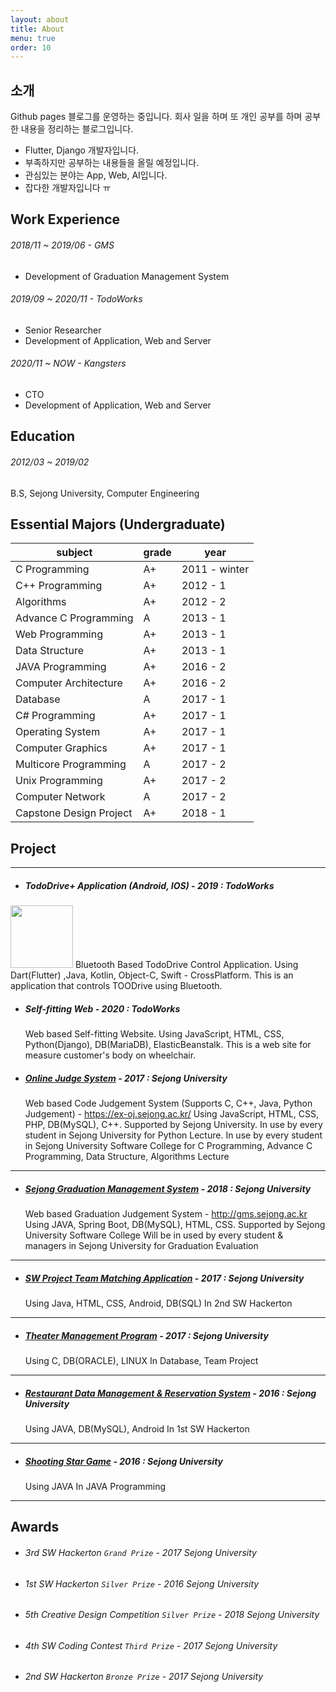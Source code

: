 ```yaml
---
layout: about
title: About
menu: true
order: 10
---
```


## 소개

Github pages 블로그를 운영하는 중입니다. 회사 일을 하며 또 개인 공부를 하며 공부한 내용을 정리하는 블로그입니다.

- Flutter, Django 개발자입니다.
- 부족하지만 공부하는 내용들을 올릴 예정입니다.
- 관심있는 분야는 App, Web, AI입니다.
- 잡다한 개발자입니다 ㅠ

## Work Experience

###### 2018/11 ~ 2019/06 - GMS

- Development of Graduation Management System

###### 2019/09 ~ 2020/11 - TodoWorks

- Senior Researcher
- Development of Application, Web and Server

###### 2020/11 ~ NOW - Kangsters

- CTO
- Development of Application, Web and Server

## Education

###### 2012/03 ~ 2019/02

B.S, Sejong University, Computer Engineering

## Essential Majors (Undergraduate)

| subject                 | grade | year          |
| ----------------------- | ----- | ------------- |
| C Programming           | A+    | 2011 - winter |
| C++ Programming         | A+    | 2012 - 1      |
| Algorithms              | A+    | 2012 - 2      |
| Advance C Programming   | A     | 2013 - 1      |
| Web Programming         | A+    | 2013 - 1      |
| Data Structure          | A+    | 2013 - 1      |
| JAVA Programming        | A+    | 2016 - 2      |
| Computer Architecture   | A+    | 2016 - 2      |
| Database                | A     | 2017 - 1      |
| C# Programming          | A+    | 2017 - 1      |
| Operating System        | A+    | 2017 - 1      |
| Computer Graphics       | A+    | 2017 - 1      |
| Multicore Programming   | A     | 2017 - 2      |
| Unix Programming        | A+    | 2017 - 2      |
| Computer Network        | A     | 2017 - 2      |
| Capstone Design Project | A+    | 2018 - 1      |

## Project

---

- ##### TodoDrive+ Application (Android, IOS) - 2019 : TodoWorks

<img src="https://Funncy.github.io/assets/img/about/tododrive.png" width="100"> 
Bluetooth Based TodoDrive Control Application.
Using Dart(Flutter) ,Java, Kotlin, Object-C, Swift - CrossPlatform.
This is an application that controls TOODrive using Bluetooth.

- ##### Self-fitting Web - 2020 : TodoWorks

  Web based Self-fitting Website.
  Using JavaScript, HTML, CSS, Python(Django), DB(MariaDB), ElasticBeanstalk.
  This is a web site for measure customer's body on wheelchair.

- ##### [Online Judge System](#https://github.com/mattJS17/OnlineJudge_Web) - 2017 : Sejong University
  Web based Code Judgement System (Supports C, C++, Java, Python Judgement) - https://ex-oj.sejong.ac.kr/
  Using JavaScript, HTML, CSS, PHP, DB(MySQL), C++.
  Supported by Sejong University.
  In use by every student in Sejong University for Python Lecture.
  In use by every student in Sejong University Software College for
  C Programming, Advance C Programming, Data Structure, Algorithms Lecture

---

- ##### [Sejong Graduation Management System](#https://github.com/mattJS17/graduation-management-system) - 2018 : Sejong University
  Web based Graduation Judgement System - http://gms.sejong.ac.kr
  Using JAVA, Spring Boot, DB(MySQL), HTML, CSS.
  Supported by Sejong University Software College
  Will be in used by every student & managers in Sejong University for Graduation Evaluation

---

- ##### [SW Project Team Matching Application](#https://github.com/mattJS17/hack_17_06) - 2017 : Sejong University
  Using Java, HTML, CSS, Android, DB(SQL)
  In 2nd SW Hackerton

---

- ##### [Theater Management Program](#https://github.com/mattJS17/2017_DB-TheaterManagementProgram) - 2017 : Sejong University
  Using C, DB(ORACLE), LINUX
  In Database, Team Project

---

- ##### [Restaurant Data Management & Reservation System](#https://github.com/mattJS17/hackathon) - 2016 : Sejong University
  Using JAVA, DB(MySQL), Android
  In 1st SW Hackerton

---

- ##### [Shooting Star Game](#https://github.com/mattJS17/2016_JAVA-ShootingStar) - 2016 : Sejong University
  Using JAVA
  In JAVA Programming

---

## Awards

- ###### 3rd SW Hackerton `Grand Prize` - 2017 Sejong University
- ###### 1st SW Hackerton `Silver Prize` - 2016 Sejong University
- ###### 5th Creative Design Competition `Silver Prize` - 2018 Sejong University
- ###### 4th SW Coding Contest `Third Prize` - 2017 Sejong University
- ###### 2nd SW Hackerton `Bronze Prize` - 2017 Sejong University
